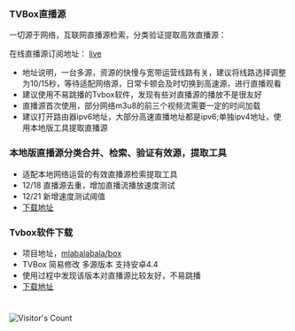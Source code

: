 ### TVBox直播源

一切源于网络，互联网直播源检索，分类验证提取高效直播源：

在线直播源订阅地址： [live](https://mirror.ghproxy.com/raw.githubusercontent.com/Supprise0901/TVBox_warehouse/main/live.txt)

* 地址说明，一台多源，资源的快慢与宽带运营线路有关，建议将线路选择调整为10/15秒，等待适配网络源，日常卡顿会及时切换到高速源，进行直播观看
* 建议使用不易跳播的Tvbox软件，发现有些对直播源的播放不是很友好
* 直播源首次使用，部分网络m3u8的前三个视频流需要一定的时间加载
* 建议打开路由器ipv6地址，大部分高速直播地址都是ipv6;单独ipv4地址，使用本地版工具提取直播源

### 本地版直播源分类合并、检索、验证有效源，提取工具

* 适配本地网络运营的有效直播源检索提取工具
* 12/18 直播源去重，增加直播流播放速度测试
* 12/21 新增速度测试阈值
* [下载地址](https://mirror.ghproxy.com/raw.githubusercontent.com/Supprise0901/TVBox_warehouse/main/local_find/find_source.rar)

### Tvbox软件下载
* 项目地址，[mlabalabala/box](https://github.com/mlabalabala/box)
* TVBox 简易修改 多源版本 支持安卓4.4
* 使用过程中发现该版本对直播源比较友好，不易跳播
*  [下载地址](https://mirror.ghproxy.com/raw.githubusercontent.com/mlabalabala/box/main/Release/app-release.apk)

#
![Visitor's Count](https://profile-counter.glitch.me/Supprise0901_TVBox_warehouse/count.svg)
